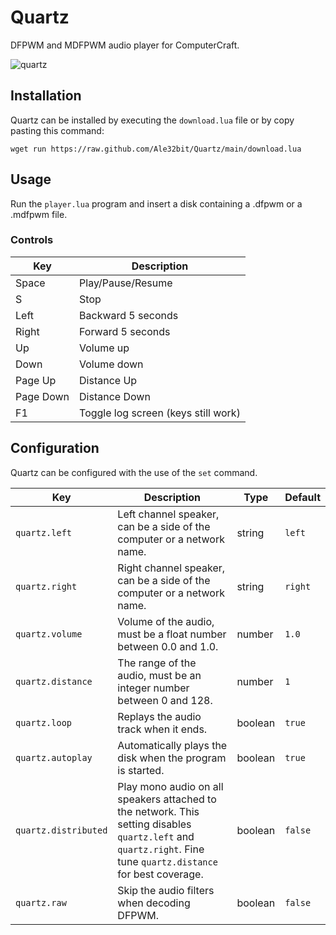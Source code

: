 # Quartz

DFPWM and MDFPWM audio player for ComputerCraft.

![quartz](https://github.com/Ale32bit/Quartz/assets/4512372/3d22b768-e024-4c88-b40c-e9598ad37853)

## Installation

Quartz can be installed by executing the `download.lua` file or by copy pasting this command:

```
wget run https://raw.github.com/Ale32bit/Quartz/main/download.lua
```

## Usage

Run the `player.lua` program and insert a disk containing a .dfpwm or a .mdfpwm file.

### Controls

| Key       | Description                         |
| --------- | ----------------------------------- |
| Space     | Play/Pause/Resume                   |
| S         | Stop                                |
| Left      | Backward 5 seconds                  |
| Right     | Forward 5 seconds                   |
| Up        | Volume up                           |
| Down      | Volume down                         |
| Page Up   | Distance Up                         |
| Page Down | Distance Down                       |
| F1        | Toggle log screen (keys still work) |

## Configuration

Quartz can be configured with the use of the `set` command.

| Key                  | Description                                                                                                                                                     | Type    | Default |
| -------------------- | --------------------------------------------------------------------------------------------------------------------------------------------------------------- | ------- | ------- |
| `quartz.left`        | Left channel speaker, can be a side of the computer or a network name.                                                                                          | string  | `left`  |
| `quartz.right`       | Right channel speaker, can be a side of the computer or a network name.                                                                                         | string  | `right` |
| `quartz.volume`      | Volume of the audio, must be a float number between 0.0 and 1.0.                                                                                                | number  | `1.0`   |
| `quartz.distance`    | The range of the audio, must be an integer number between 0 and 128.                                                                                            | number  | `1`     |
| `quartz.loop`        | Replays the audio track when it ends.                                                                                                                           | boolean | `true`  |
| `quartz.autoplay`    | Automatically plays the disk when the program is started.                                                                                                       | boolean | `true`  |
| `quartz.distributed` | Play mono audio on all speakers attached to the network. This setting disables `quartz.left` and `quartz.right`. Fine tune `quartz.distance` for best coverage. | boolean | `false` |
| `quartz.raw` | Skip the audio filters when decoding DFPWM. | boolean | `false` |